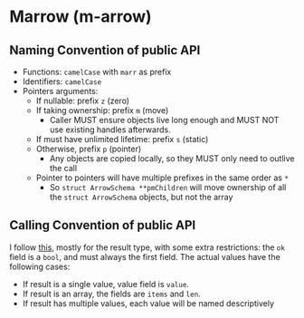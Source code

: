 # Marrow (m-arrow)

## Naming Convention of public API

* Functions: `camelCase` with `marr` as prefix
* Identifiers: `camelCase`
* Pointers arguments: 
  * If nullable: prefix `z` (zero)
  * If taking ownership: prefix `m` (move)
    * Caller MUST ensure objects live long enough and MUST NOT use existing handles afterwards.
  * If must have unlimited lifetime: prefix `s` (static)
  * Otherwise, prefix `p` (pointer)
    * Any objects are copied locally, so they MUST only need to outlive the call
  * Pointer to pointers will have multiple prefixes in the same order as `*`
    * So `struct ArrowSchema **pmChildren` will move ownership of all the `struct ArrowSchema` objects, but not the array

## Calling Convention of public API

I follow [this](https://nullprogram.com/blog/2023/10/08/), mostly for the result type, with some extra restrictions: the `ok` field is a `bool`, and must always the first field. The actual values have the following cases:

* If result is a single value, value field is `value`.
* If result is an array, the fields are `items` and `len`.
* If result has multiple values, each value will be named descriptively
